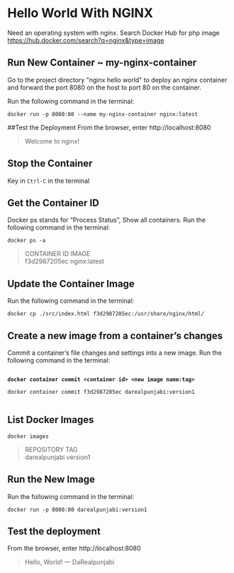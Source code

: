 # Hello World With NGINX

Need an operating system with nginx. Search Docker Hub for php image https://hub.docker.com/search?q=nginx&type=image

## Run New Container ~ my-nginx-container
Go to the project directory "nginx hello world" to deploy an nginx container and forward the port 8080 on the host to port 80 on the container.   <br />

Run the following command in the terminal:
```
docker run -p 8080:80 --name my-nginx-container nginx:latest
```

##Test the Deployment
From the browser, enter
http://localhost:8080
>Welcome to nginx!  <br />

## Stop the Container
Key in ```Ctrl-C``` in the terminal

## Get the Container ID
Docker ps stands for “Process Status”, Show all containers. Run the following command in the terminal:
```
docker ps -a
```
>CONTAINER ID        IMAGE   <br />
>f3d2987205ec        nginx:latest  <br />

## Update the Container Image
Run the following command in the terminal:
```
docker cp ./src/index.html f3d2987205ec:/usr/share/nginx/html/
```

## Create a new image from a container’s changes
Commit a container’s file changes and settings into a new image. Run the following command in the terminal:
<pre><code>
<b>docker container commit &ltcontainer id&gt &ltnew image name:tag&gt</b> <br />
docker container commit f3d2987205ec darealpunjabi:version1 <br />
</code></pre>


## List Docker Images
```
docker images
```

>REPOSITORY                           TAG <br />
>darealpunjabi                        version1  <br />

## Run the New Image
Run the following command in the terminal:
```
docker run -p 8080:80 darealpunjabi:version1
```

## Test the deployment
From the browser, enter
http://localhost:8080
>Hello, World! — DaRealpunjabi
